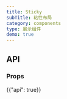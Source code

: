 ```yaml
---
title: Sticky
subTitle: 粘性布局
category: components
type: 展示组件
demo: true
---
```


## API

### Props

{{"api": true}}

